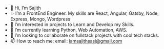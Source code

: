- 👋 Hi, I’m Sajith
- ✨ I’m a FrontEnd Engineer. My skills are React, Angular, Gatsby, Node, Express, Mongo, Wordpress
- 👀 I’m interested in projects to Learn and Develop my Skills.
- 🌱 I’m currently learning Python, Web Automation, AWS.
- 💞️ I’m looking to collaborate on fullstack projects with cool tech stacks.
- 📫 How to reach me: email: iamsajithsasi@gmail.com

<!---
iamsajithsasi/iamsajithsasi is a ✨ special ✨ repository because its `README.md` (this file) appears on your GitHub profile.
You can click the Preview link to take a look at your changes.
--->
